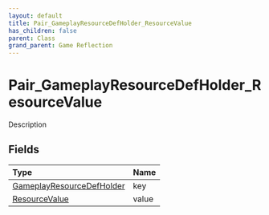 ```yaml
---
layout: default
title: Pair_GameplayResourceDefHolder_ResourceValue
has_children: false
parent: Class
grand_parent: Game Reflection
---
```

# Pair_GameplayResourceDefHolder_ResourceValue
Description 

## Fields

| Type | Name |
|:----------|:--------------|
| [GameplayResourceDefHolder](/riftbreaker-wiki/docs/game-reflection/components/gameplay_resource_def_holder/) | key |
| [ResourceValue](/riftbreaker-wiki/docs/game-reflection/classes/resource_value/) | value |

